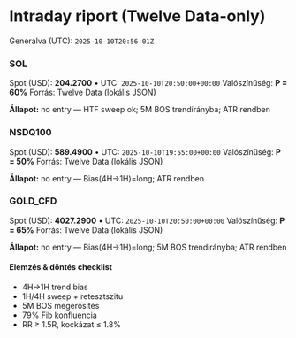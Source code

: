 # Intraday riport (Twelve Data-only)

Generálva (UTC): `2025-10-10T20:56:01Z`

### SOL

Spot (USD): **204.2700** • UTC: `2025-10-10T20:50:00+00:00`
Valószínűség: **P = 60%**
Forrás: Twelve Data (lokális JSON)

**Állapot:** no entry — HTF sweep ok; 5M BOS trendirányba; ATR rendben

### NSDQ100

Spot (USD): **589.4900** • UTC: `2025-10-10T19:55:00+00:00`
Valószínűség: **P = 50%**
Forrás: Twelve Data (lokális JSON)

**Állapot:** no entry — Bias(4H→1H)=long; ATR rendben

### GOLD_CFD

Spot (USD): **4027.2900** • UTC: `2025-10-10T20:50:00+00:00`
Valószínűség: **P = 65%**
Forrás: Twelve Data (lokális JSON)

**Állapot:** no entry — Bias(4H→1H)=long; 5M BOS trendirányba; ATR rendben

#### Elemzés & döntés checklist
- 4H→1H trend bias
- 1H/4H sweep + retesztszitu
- 5M BOS megerősítés
- 79% Fib konfluencia
- RR ≥ 1.5R, kockázat ≤ 1.8%
